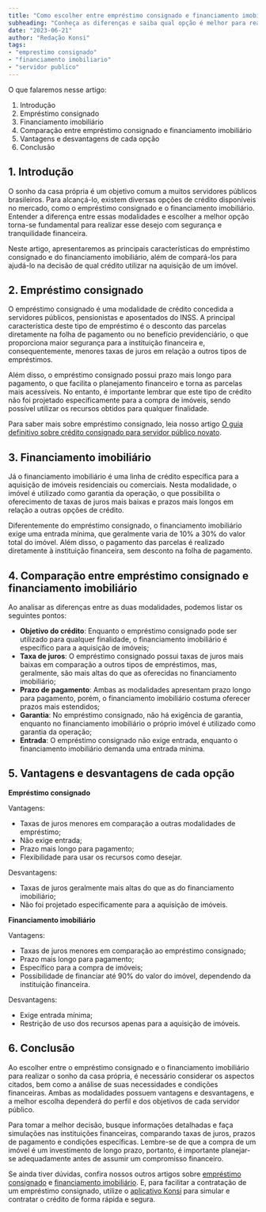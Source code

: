 ```yaml
---
title: "Como escolher entre empréstimo consignado e financiamento imobiliário"
subheading: "Conheça as diferenças e saiba qual opção é melhor para realizar o sonho da casa própria"
date: "2023-06-21"
author: "Redação Konsi"
tags:
- "emprestimo consignado"
- "financiamento imobiliario"
- "servidor publico"
---
```


O que falaremos nesse artigo:

1. Introdução
2. Empréstimo consignado
3. Financiamento imobiliário
4. Comparação entre empréstimo consignado e financiamento imobiliário
5. Vantagens e desvantagens de cada opção
6. Conclusão

## 1. Introdução

O sonho da casa própria é um objetivo comum a muitos servidores públicos brasileiros. Para alcançá-lo, existem diversas opções de crédito disponíveis no mercado, como o empréstimo consignado e o financiamento imobiliário. Entender a diferença entre essas modalidades e escolher a melhor opção torna-se fundamental para realizar esse desejo com segurança e tranquilidade financeira.

Neste artigo, apresentaremos as principais características do empréstimo consignado e do financiamento imobiliário, além de compará-los para ajudá-lo na decisão de qual crédito utilizar na aquisição de um imóvel.

## 2. Empréstimo consignado

O empréstimo consignado é uma modalidade de crédito concedida a servidores públicos, pensionistas e aposentados do INSS. A principal característica deste tipo de empréstimo é o desconto das parcelas diretamente na folha de pagamento ou no benefício previdenciário, o que proporciona maior segurança para a instituição financeira e, consequentemente, menores taxas de juros em relação a outros tipos de empréstimos.

Além disso, o empréstimo consignado possui prazo mais longo para pagamento, o que facilita o planejamento financeiro e torna as parcelas mais acessíveis. No entanto, é importante lembrar que este tipo de crédito não foi projetado especificamente para a compra de imóveis, sendo possível utilizar os recursos obtidos para qualquer finalidade.

Para saber mais sobre empréstimo consignado, leia nosso artigo [O guia definitivo sobre crédito consignado para servidor público novato](/o-guia-definitivo-sobre-crdito-consignado-para-servidor-pblico-novato.md).

## 3. Financiamento imobiliário

Já o financiamento imobiliário é uma linha de crédito específica para a aquisição de imóveis residenciais ou comerciais. Nesta modalidade, o imóvel é utilizado como garantia da operação, o que possibilita o oferecimento de taxas de juros mais baixas e prazos mais longos em relação a outras opções de crédito.

Diferentemente do empréstimo consignado, o financiamento imobiliário exige uma entrada mínima, que geralmente varia de 10% a 30% do valor total do imóvel. Além disso, o pagamento das parcelas é realizado diretamente à instituição financeira, sem desconto na folha de pagamento.

## 4. Comparação entre empréstimo consignado e financiamento imobiliário

Ao analisar as diferenças entre as duas modalidades, podemos listar os seguintes pontos:

- **Objetivo do crédito**: Enquanto o empréstimo consignado pode ser utilizado para qualquer finalidade, o financiamento imobiliário é específico para a aquisição de imóveis;
- **Taxa de juros**: O empréstimo consignado possui taxas de juros mais baixas em comparação a outros tipos de empréstimos, mas, geralmente, são mais altas do que as oferecidas no financiamento imobiliário;
- **Prazo de pagamento**: Ambas as modalidades apresentam prazo longo para pagamento, porém, o financiamento imobiliário costuma oferecer prazos mais estendidos;
- **Garantia**: No empréstimo consignado, não há exigência de garantia, enquanto no financiamento imobiliário o próprio imóvel é utilizado como garantia da operação;
- **Entrada**: O empréstimo consignado não exige entrada, enquanto o financiamento imobiliário demanda uma entrada mínima.

## 5. Vantagens e desvantagens de cada opção

**Empréstimo consignado**

Vantagens:

- Taxas de juros menores em comparação a outras modalidades de empréstimo;
- Não exige entrada;
- Prazo mais longo para pagamento;
- Flexibilidade para usar os recursos como desejar.

Desvantagens:

- Taxas de juros geralmente mais altas do que as do financiamento imobiliário;
- Não foi projetado especificamente para a aquisição de imóveis.

**Financiamento imobiliário**

Vantagens:

- Taxas de juros menores em comparação ao empréstimo consignado;
- Prazo mais longo para pagamento;
- Específico para a compra de imóveis;
- Possibilidade de financiar até 90% do valor do imóvel, dependendo da instituição financeira.

Desvantagens:

- Exige entrada mínima;
- Restrição de uso dos recursos apenas para a aquisição de imóveis.

## 6. Conclusão

Ao escolher entre o empréstimo consignado e o financiamento imobiliário para realizar o sonho da casa própria, é necessário considerar os aspectos citados, bem como a análise de suas necessidades e condições financeiras. Ambas as modalidades possuem vantagens e desvantagens, e a melhor escolha dependerá do perfil e dos objetivos de cada servidor público.

Para tomar a melhor decisão, busque informações detalhadas e faça simulações nas instituições financeiras, comparando taxas de juros, prazos de pagamento e condições específicas. Lembre-se de que a compra de um imóvel é um investimento de longo prazo, portanto, é importante planejar-se adequadamente antes de assumir um compromisso financeiro.

Se ainda tiver dúvidas, confira nossos outros artigos sobre [empréstimo consignado](/category/emprestimo-consignado.md) e [financiamento imobiliário](/category/financiamento-imobiliario.md). E, para facilitar a contratação de um empréstimo consignado, utilize o [aplicativo Konsi](#) para simular e contratar o crédito de forma rápida e segura.